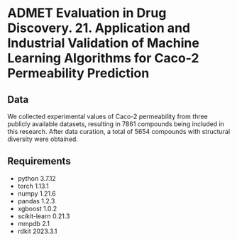 # ADMET Evaluation in Drug Discovery. 21. Application and Industrial Validation of Machine Learning Algorithms for Caco-2 Permeability Prediction

## Data
We collected experimental values of Caco-2 permeability from three publicly available datasets, resulting in 7861 compounds being included in this research. After data curation, a total of 5654 compounds with structural diversity were obtained.

## Requirements

* python                    3.7.12
* torch                     1.13.1
* numpy                     1.21.6 
* pandas                    1.2.3
* xgboost                   1.0.2
* scikit-learn              0.21.3
* mmpdb                     2.1
* rdkit                     2023.3.1
